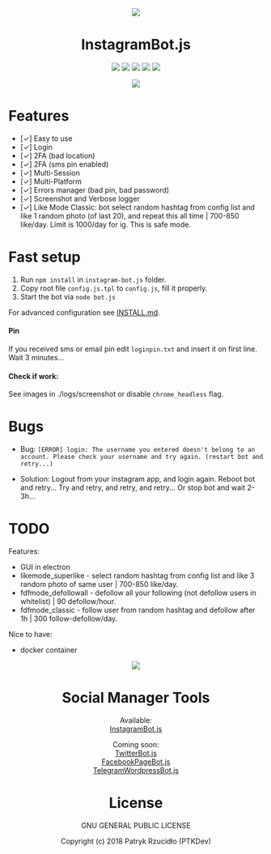 <p align="center"><a href="https://instagram-bot.js.ptkdev.io" alt="Screenshot"><img src="https://ptkdev.it/img/bot/instagram-bot.js.png"></a></p>

<p align="center"><h1 align="center">InstagramBot.js</h1></p>

<p align="center"><a href="#" alt="License"><img src="https://img.shields.io/badge/license-GLPv3-brightgreen.svg"></a>
<a href="https://github.com/GoogleChrome/puppeteer" alt="powered by puppeteer"><img src="https://img.shields.io/badge/powered%20by-puppeteer-46aef7.svg"></a>
<a href="https://github.com/ptkdev/instagram-bot.js/releases" alt="Version"><img src="https://img.shields.io/badge/version-v0.5-lightgrey.svg"></a>
<a href="https://slack.ptkdev.io" alt="Slack Chat"><img src="https://img.shields.io/badge/chat%20on-Slack-orange.svg"></a>
<a href="https://paypal.me/ptkdev" alt="Paypale Donate"><img src="https://img.shields.io/badge/donate-PayPal-red.svg"></a>

<p align="center"><a href="https://instagram-bot.js.ptkdev.io" alt="Screenshot"><img src="https://ptkdev.it/img/bot/ptkdev-instagram-bot.gif"></a></p>

# Features
* [✓] Easy to use
* [✓] Login
* [✓] 2FA (bad location)
* [✓] 2FA (sms pin enabled)
* [✓] Multi-Session
* [✓] Multi-Platform
* [✓] Errors manager (bad pin, bad password)
* [✓] Screenshot and Verbose logger
* [✓] Like Mode Classic: bot select random hashtag from config list and like 1 random photo (of last 20), and repeat this all time | 700-850 like/day. Limit is 1000/day for ig. This is safe mode.

# Fast setup
1. Run `npm install` in `instagram-bot.js` folder.
2. Copy root file `config.js.tpl` to `config.js`, fill it properly.
3. Start the bot via `node bot.js`

For advanced configuration see [INSTALL.md](https://github.com/ptkdev/instagram-bot.js/blob/master/INSTALL.md).

#### Pin
If you received sms or email pin edit `loginpin.txt` and insert it on first line. Wait 3 minutes...

#### Check if work:
See images in ./logs/screenshot or disable `chrome_headless` flag.

# Bugs
* Bug: `[ERROR] login: The username you entered doesn't belong to an account. Please check your username and try again. (restart bot and retry...)`
- Solution: Logout from your instagram app, and login again. Reboot bot and retry... Try and retry, and retry, and retry... Or stop bot and wait 2-3h...

# TODO
Features:
* GUI in electron
* likemode_superlike - select random hashtag from config list and like 3 random photo of same user | 700-850 like/day.
* fdfmode_defollowall - defollow all your following (not defollow users in whitelist) | 90 defollow/hour.
* fdfmode_classic - follow user from random hashtag and defollow after 1h | 300 follow-defollow/day.

Nice to have:
* docker container

<p align="center"><a href="https://github.com/social-manager-tools" alt="Screenshot"><img src="https://ptkdev.it/img/bot/social-manager-tools.png"></a></p>
<p align="center"><h1 align="center">Social Manager Tools</h1></p>

<p align="center">Available:<br />
<a href="https://github.com/social-manager-tools/instagram-bot.js">InstagramBot.js</a></p>

<p align="center">Coming soon:<br />
<a href="https://github.com/social-manager-tools/twitter-bot.js">TwitterBot.js</a><br />
<a href="https://github.com/social-manager-tools/facebook-page-bot.js">FacebookPageBot.js</a><br />
<a href="https://github.com/social-manager-tools/telegram-wordpress-news-bot.js">TelegramWordpressBot.js</a></p>

<p align="center"><h1 align="center">License</h1></p>

<p align="center">GNU GENERAL PUBLIC LICENSE</p>

<p align="center">Copyright (c) 2018 Patryk Rzucidło (PTKDev)</p>
